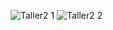 ![Taller2 1](https://github.com/user-attachments/assets/76343cec-5bbc-479a-a550-8b8751e519ca)
![Taller2 2](https://github.com/user-attachments/assets/3e848047-177a-48d7-be35-2dfe87b78323)

